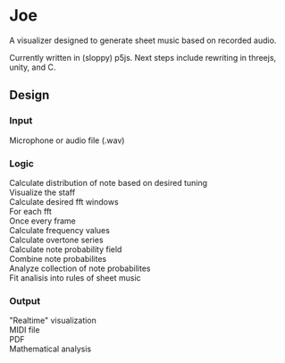 # Joe
A visualizer designed to generate sheet music based on recorded audio.  

Currently written in (sloppy) p5js. Next steps include rewriting in threejs, unity, and C.  

## Design
### Input
Microphone or audio file (.wav)

### Logic

Calculate distribution of note based on desired tuning  
Visualize the staff  
Calculate desired fft windows  
For each fft  
 Once every frame  
  Calculate frequency values  
  Calculate overtone series  
  Calculate note probability field  
 Combine note probabilites  
 Analyze collection of note probabilites  
Fit analisis into rules of sheet music  

### Output
"Realtime" visualization  
MIDI file  
PDF  
Mathematical analysis  
